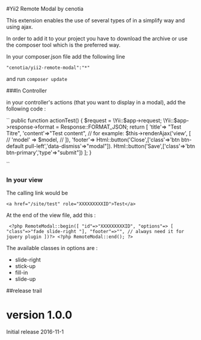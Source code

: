 #Yii2 Remote Modal
by cenotia

This extension enables the use of several types of in a simplify way and using ajax.

In order to add it to your project you have to download the archive or use the composer tool which is the preferred way.

In your composer.json file add the following line

``"cenotia/yii2-remote-modal":"*"``

and run `composer update`

###In Controller

in your controller's actions (that you want to display in a modal), add the following code :

``
public function actionTest() 
{
	$request = \Yii::$app->request;
	\Yii::$app->response->format = Response::FORMAT_JSON;
	return [
		'title'=> "Test Titre",
		'content'=>"Test content", // for example: $this->renderAjax('view', [
				                   //     'model' => $model,
				                   //  ]),
		'footer'=> Html::button('Close',['class'=>'btn btn-default pull-left','data-dismiss'=>"modal"]).
		Html::button('Save',['class'=>'btn btn-primary','type'=>"submit"])
];
}

``

### In your view

The calling link would be

``<a href="/site/test" role="XXXXXXXXXID">Test</a>``

At the end of the view file, add this :

``	<?php RemoteModal::begin([
				"id"=>"XXXXXXXXXID",
				"options"=> [ "class"=>"fade slide-right "],
				"footer"=>"", // always need it for jquery plugin
				])?>
		<?php RemoteModal::end(); ?>
``

The available classes in options are :

* slide-right
* stick-up
* fill-in
* slide-up



##release trail

version 1.0.0
=============
Initial release 2016-11-1



